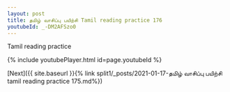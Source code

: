```yaml
---
layout: post
title: தமிழ் வாசிப்பு பயிற்சி Tamil reading practice 176
youtubeId: _-DM2AFSzo0
---
```

 
 
Tamil reading practice
 
 
 
 
 


{% include youtubePlayer.html id=page.youtubeId %}
 
[Next]({{ site.baseurl }}{% link  split1/_posts/2021-01-17-தமிழ் வாசிப்பு பயிற்சி tamil reading practice 175.md%})
 
